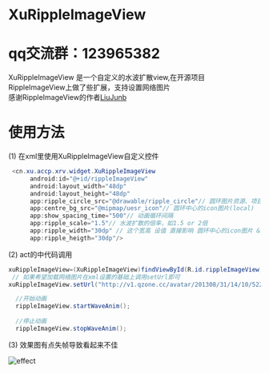 # XuRippleImageView

# qq交流群：123965382
XuRippleImageView 是一个自定义的水波扩散view,在开源项目RippleImageView上做了些扩展，支持设置网络图片
<br/>感谢RippleImageView的作者[LiuJunb](https://github.com/LiuJunb/RippleImageView "")  

# 使用方法 

(1) 在xml里使用XuRippleImageView自定义控件
 
 ```java
  <cn.xu.accp.xrv.widget.XuRippleImageView
       android:id="@+id/rippleImageView"
       android:layout_width="48dp"
       android:layout_height="48dp"
       app:ripple_circle_src="@drawable/ripple_circle"// 圆环图片资源、项目中用的是shape
       app:centre_bg_src="@mipmap/uesr_icon"// 圆环中心的icon图片(local)
       app:show_spacing_time="500"// 动画循环间隔
       app:ripple_scale="1.5"// 水波扩散的倍率，如1.5 or 2倍
       app:ripple_width="30dp" // 这个宽高 设值 直接影响 圆环中心的icon图片 &水波大小
       app:ripple_heigth="30dp"/> 
  ```
  
(2) act的中代码调用
  
  ```java 
  xuRippleImageView=(XuRippleImageView)findViewById(R.id.rippleImageView);
  // 如果希望加载网络图片在xml设置的基础上调用setUrl即可
  xuRippleImageView.setUrl("http://v1.qzone.cc/avatar/201308/31/14/10/522188dc53f3f929.jpg!200x200.jpg");
  
    //开始动画
    rippleImageView.startWaveAnim();
    
    //停止动画
    rippleImageView.stopWaveAnim();
  ```
  
(3) 效果图有点失帧导致看起来不佳

  ![effect](https://raw.githubusercontent.com/yangxu1210/XuRippleImageView/master/XuRippleImageView/screenshot/effect.gif)
